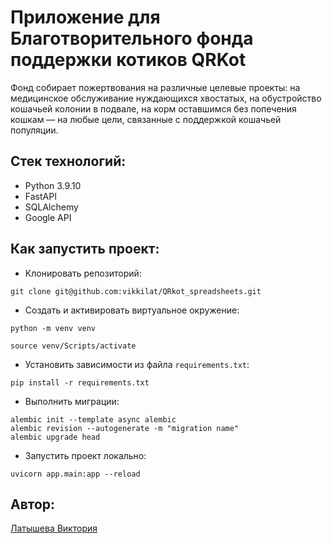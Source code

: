 # Приложение для Благотворительного фонда поддержки котиков QRKot

Фонд собирает пожертвования на различные целевые проекты: на медицинское обслуживание нуждающихся хвостатых, на обустройство кошачьей колонии в подвале, на корм оставшимся без попечения кошкам — на любые цели, связанные с поддержкой кошачьей популяции.

## Стек технологий:

* Python 3.9.10
* FastAPI
* SQLAlchemy
* Google API

## Как запустить проект:

* Клонировать репозиторий:

```
git clone git@github.com:vikkilat/QRkot_spreadsheets.git
```

* Cоздать и активировать виртуальное окружение:

```
python -m venv venv
```

```
source venv/Scripts/activate
```

* Установить зависимости из файла ```requirements.txt```:

```
pip install -r requirements.txt
```

* Выполнить миграции:
```
alembic init --template async alembic
alembic revision --autogenerate -m "migration name"
alembic upgrade head
```

* Запустить проект локально:
```
uvicorn app.main:app --reload
```

## Автор:
[Латышева Виктория](https://github.com/vikkilat)
